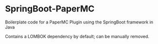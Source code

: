 # SpringBoot-PaperMC
Boilerplate code for a PaperMC Plugin using the SpringBoot framework in Java

Contains a LOMBOK dependency by default; can be manually removed.
